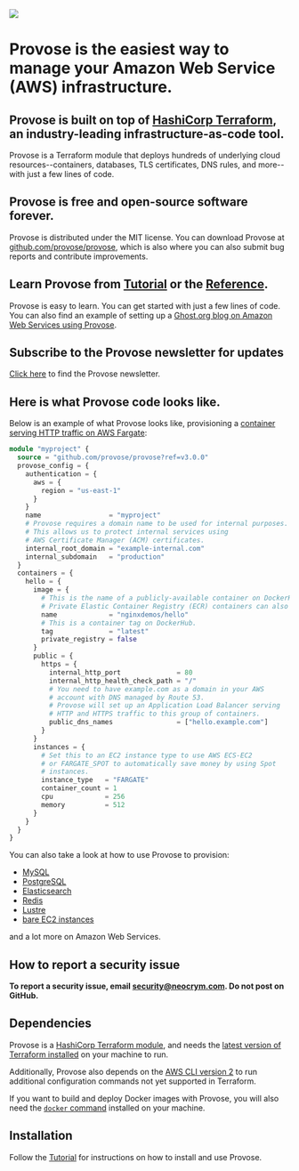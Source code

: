 <img src="https://provose.com/assets/images/1x/logo-blue-on-transparent-1x.png"  />

# Provose is the easiest way to manage your Amazon Web Service (AWS) infrastructure.

## Provose is built on top of [HashiCorp Terraform](https://www.terraform.io/), an industry-leading infrastructure-as-code tool.

Provose is a Terraform module that deploys hundreds of underlying cloud resources--containers, databases, TLS certificates, DNS rules, and more--with just a few lines of code.

## Provose is free and open-source software forever.

Provose is distributed under the MIT license. You can download Provose at [github.com/provose/provose](https://github.com/provose/provose), which is also where you can also submit bug reports and contribute improvements.

## Learn Provose from [Tutorial](https://provose.com/v3.0/tutorial/) or the [Reference](https://provose.com/v3.0/reference/).

Provose is easy to learn. You can get started with just a few lines of code. You can also find an example of setting up a [Ghost.org blog on Amazon Web Services using Provose](https://github.com/provose/provose-ghost-website-example).

## Subscribe to the Provose newsletter for updates

[Click here](https://provose.substack.com/) to find the Provose newsletter.

## Here is what Provose code looks like.

Below is an example of what Provose looks like, provisioning a [container serving HTTP traffic on AWS Fargate](https://provose.com/v3.0/reference/containers/):

```terraform
module "myproject" {
  source = "github.com/provose/provose?ref=v3.0.0"
  provose_config = {
    authentication = {
      aws = {
        region = "us-east-1"
      }
    }
    name                 = "myproject"
    # Provose requires a domain name to be used for internal purposes.
    # This allows us to protect internal services using
    # AWS Certificate Manager (ACM) certificates.
    internal_root_domain = "example-internal.com"
    internal_subdomain   = "production"
  }
  containers = {
    hello = {
      image = {
        # This is the name of a publicly-available container on DockerHub.
        # Private Elastic Container Registry (ECR) containers can also be used.
        name             = "nginxdemos/hello"
        # This is a container tag on DockerHub.
        tag              = "latest"
        private_registry = false
      }
      public = {
        https = {
          internal_http_port              = 80
          internal_http_health_check_path = "/"
          # You need to have example.com as a domain in your AWS
          # account with DNS managed by Route 53.
          # Provose will set up an Application Load Balancer serving
          # HTTP and HTTPS traffic to this group of containers.
          public_dns_names                = ["hello.example.com"]
        }
      }
      instances = {
        # Set this to an EC2 instance type to use AWS ECS-EC2
        # or FARGATE_SPOT to automatically save money by using Spot
        # instances.
        instance_type   = "FARGATE"
        container_count = 1
        cpu             = 256
        memory          = 512
      }
    }
  }
}


```

You can also take a look at how to use Provose to provision:
 * [MySQL](https://provose.com/v3.0/reference/mysql_clusters/)
 * [PostgreSQL](https://provose.com/v3.0/reference/postgresql_clusters/)
 * [Elasticsearch](https://provose.com/v3.0/reference/elasticsearch_clusters/)
 * [Redis](https://provose.com/v3.0/reference/redis_clusters/)
 * [Lustre](https://provose.com/v3.0/reference/lustre_file_systems/)
 * [bare EC2 instances](https://provose.com/v3.0/reference/ec2_on_demand_instances/)

and a lot more on Amazon Web Services.

## How to report a security issue

**To report a security issue, email security@neocrym.com. Do not post on GitHub.**

## Dependencies

Provose is a [HashiCorp Terraform module](https://www.terraform.io/), and needs the [latest version of Terraform installed](https://learn.hashicorp.com/terraform/getting-started/install.html) on your machine to run.

Additionally, Provose also depends on the [AWS CLI version 2](https://docs.aws.amazon.com/cli/latest/userguide/install-cliv2.html) to run additional configuration commands not yet supported in Terraform.

If you want to build and deploy Docker images with Provose, you will also need the [`docker` command](https://docs.docker.com/engine/install/) installed on your machine.

## Installation

Follow the [Tutorial](https://provose.com/v3.0/tutorial/) for instructions on how to install and use Provose.
